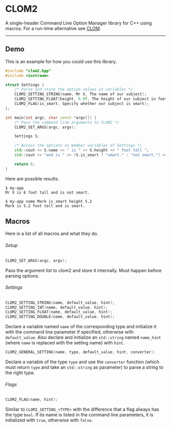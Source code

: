 # CLOM2

A single-header Command Line Option Manager library for C++ using macros. For a run-time alternative see [CLOM](https://github.com/Icemonster0/CLOM).

---

## Demo
This is an example for how you could use this library.

``` C++
#include "clom2.hpp"
#include <iostream>

struct Settings {
    /* Parse and store the option values in variables */
    CLOM2_SETTING_STRING(name, Mr X, The name of our subject);
    CLOM2_SETTING_FLOAT(height, 6.0f, The height of our subject in feet);
    CLOM2_FLAG(is_smart, Specify whether our subject is smart);
};

int main(int argc, char const *argv[]) {
    /* Pass the command line arguments to CLOM2 */
    CLOM2_SET_ARGS(argc, argv);

    Settings S;

    /* Access the options as member variables of Settings */
    std::cout << S.name << " is " << S.height << " foot tall ";
    std::cout << "and is " << (S.is_smart ? "smart." : "not smart.") << '\n';

    return 0;
}
```
Here are possible results:
```
$ my-app
Mr X is 6 foot tall and is not smart.
```
```
$ my-app name Mark is_smart height 5.2
Mark is 5.2 foot tall and is smart.
```

## Macros

Here is a list of all macros and what they do.

###### Setup
``` C++
CLOM2_SET_ARGS(argc, argv);

```
Pass the argument list to clom2 and store it internally. Must happen before parsing options.

###### Settings
``` C++
CLOM2_SETTING_STRING(name, default_value, hint);
CLOM2_SETTING_INT(name, default_value, hint);
CLOM2_SETTING_FLOAT(name, default_value, hint);
CLOM2_SETTING_DOUBLE(name, default_value, hint);
```
Declare a variable named `name` of the corresponding type and initialize it with the command line parameter if specified, otherwise with `default_value`. Also declare and initialize an `std::string` named `name_hint` (where `name` is replaced with the setting name) with `hint`.
``` C++
CLOM2_GENERAL_SETTING(name, type, default_value, hint, converter);
```
Declare a variable of the type `type` and use the `converter` function (which must return `type` and take an `std::string` as parameter) to parse a string to the right type.

###### Flags
``` C++
CLOM2_FLAG(name, hint);
```
Similar to `CLOM2_SETTING_<TYPE>` with the difference that a flag always has the type `bool`. If its name is listed in the command line parameters, it is initialized with `true`, otherwise with `false`.
